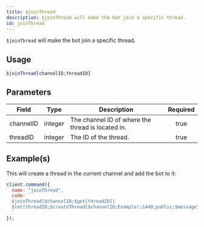 ```yaml
---
title: $joinThread
description: $joinThread will make the bot join a specific thread.
id: joinThread
---
```


`$joinThread` will make the bot join a specific thread.

## Usage

```php
$joinThread[channelID;threadID]
```

## Parameters

| Field     | Type    | Description                                       | Required |
| --------- | ------- | ------------------------------------------------- | :------: |
| channelID | integer | The channel ID of where the thread is located in. |   true   |
| threadID  | integer | The ID of the thread.                             |   true   |

## Example(s)

This will create a thread in the current channel and add the bot to it:

```javascript
client.command({
  name: "joinThread",
  code: `
  $joinThread[$channelID;$get[threadID]]
  $let[threadID;$createThread[$channelID;Example!;1440;public;$messageID;true]]
  `
});
```
